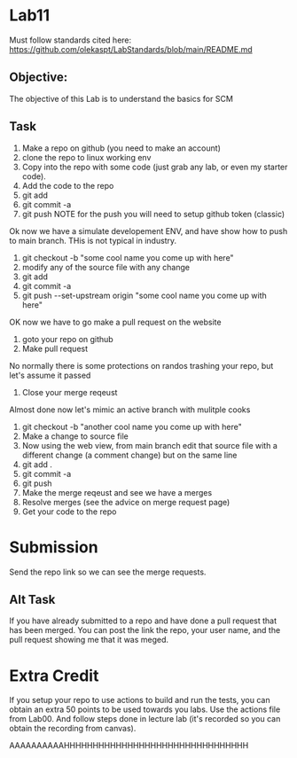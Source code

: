 # Lab11

Must follow standards cited here:
https://github.com/olekaspt/LabStandards/blob/main/README.md

## Objective:
The objective of this Lab is to understand the basics for SCM

## Task
1. Make a repo on github (you need to make an account)
1. clone the repo to linux working env
1. Copy into the repo with some code (just grab any lab, or even my starter code).
1. Add the code to the repo 
  1. git add <the file you changed>
  1. git commit -a
  1. git push
NOTE for the push you will need to setup github token (classic)

Ok now we have a simulate developement ENV, and have show how to push to main branch.  THis is not typical in industry.

1. git checkout -b "some cool name you come up with here"
1. modify any of the source file with any change
1. git add <file you modified>
1. git commit -a
1. git push --set-upstream origin "some cool name you come up with here"
  
OK now we have to go make a pull request on the website
  
1. goto your repo on github
1. Make pull request
  
No normally there is some protections on randos trashing your repo, but let's assume it passed
  
1. Close your merge reqeust
  
Almost done now let's mimic an active branch with mulitple cooks 
  
1. git checkout -b "another  cool name you come up with here"
1. Make a change to source file
1. Now using the web view, from main branch edit that source file with a different change (a comment change) but on the same line
1. git add .
1. git commit -a
1. git push
1. Make the merge reqeust and see we have a merges
1. Resolve merges (see the advice on merge request page)
1. Get your code to the repo
  
# Submission

Send the repo link so we can see the merge requests.

## Alt Task

If you have already submitted to a repo and have done a pull request that has been merged.  You can post the link the repo, your user name, and the pull request showing me that it was meged.

# Extra Credit

If you setup your repo to use actions to build and run the tests, you can obtain an extra 50 points to be used towards you labs.  Use the actions file from Lab00.  And follow steps done in lecture lab (it's recorded so you can obtain the recording from canvas).

AAAAAAAAAAHHHHHHHHHHHHHHHHHHHHHHHHHHHHHHHH
